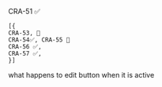 


CRA-51 ✅
```
[{ 
CRA-53, 🚧
CRA-54✅, CRA-55 🚧
CRA-56 ✅,
CRA-57 ✅,
}]
```
what happens to edit button when it is active



